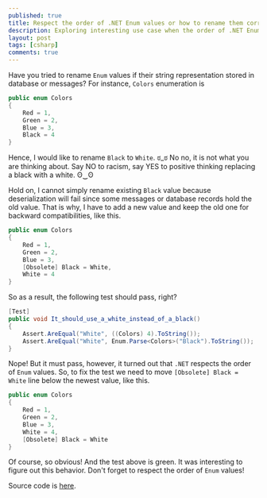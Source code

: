 ```yaml
---
published: true
title: Respect the order of .NET Enum values or how to rename them correctly
description: Exploring interesting use case when the order of .NET Enum values really makes sense
layout: post
tags: [csharp]
comments: true
---
```


Have you tried to rename `Enum` values if their string representation stored in database or messages? For instance, `Colors` enumeration is

```c#
public enum Colors
{
    Red = 1,
    Green = 2,
    Blue = 3,
    Black = 4
}
```

Hence, I would like to rename `Black` to `White`. ಠ_ಠ No no, it is not what you are thinking about. Say NO to racism, say YES to positive thinking replacing a black with a white. ʘ‿ʘ

Hold on, I cannot simply rename existing `Black` value because deserialization will fail since some messages or database records hold the old value. That is why, I have to add a new value and keep the old one for backward compatibilities, like this.

```c#
public enum Colors
{
    Red = 1,
    Green = 2,
    Blue = 3,
    [Obsolete] Black = White,
    White = 4
}
```

So as a result, the following test should pass, right?

```c#
[Test]
public void It_should_use_a_white_instead_of_a_black()
{
    Assert.AreEqual("White", ((Colors) 4).ToString());
    Assert.AreEqual("White", Enum.Parse<Colors>("Black").ToString());
}
```

Nope! But it must pass, however, it turned out that `.NET` respects the order of `Enum` values. So, to fix the test we need to move `[Obsolete] Black = White` line below the newest value, like this.

```c#
public enum Colors
{
    Red = 1,
    Green = 2,
    Blue = 3,
    White = 4,
    [Obsolete] Black = White
}
```

Of course, so obvious! And the test above is green. It was interesting to figure out this behavior. Don't forget to respect the order of `Enum` values!

Source code is [here](https://github.com/gaevoy/Gaev.Blog.Examples/blob/2.4.0/Gaev.Blog.Examples.OrderOfEnumValues/OrderOfEnumValuesMatters.cs).